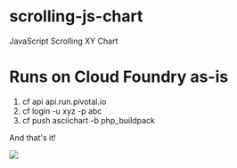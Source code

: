 # scrolling-js-chart
JavaScript Scrolling XY Chart

# Runs on Cloud Foundry as-is

1. cf api api.run.pivotal.io
2. cf login -u xyz -p abc
3. cf push asciichart -b php_buildpack

And that's it!

![](chart.png)

